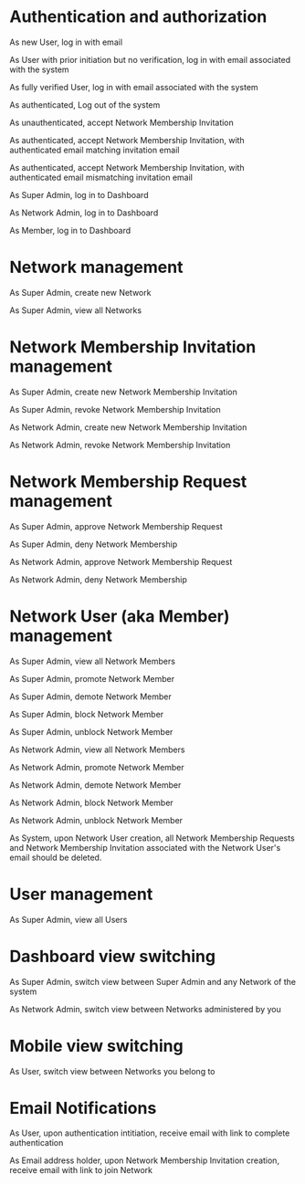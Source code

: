 # Authentication and authorization

As new User, log in with email

As User with prior initiation but no verification, log in with email associated with the system

As fully verified User, log in with email associated with the system

As authenticated, Log out of the system

As unauthenticated, accept Network Membership Invitation

As authenticated, accept Network Membership Invitation, with authenticated email matching invitation email

As authenticated, accept Network Membership Invitation, with authenticated email mismatching invitation email

As Super Admin, log in to Dashboard

As Network Admin, log in to Dashboard

As Member, log in to Dashboard

# Network management

As Super Admin, create new Network

As Super Admin, view all Networks

# Network Membership Invitation management

As Super Admin, create new Network Membership Invitation

As Super Admin, revoke Network Membership Invitation

As Network Admin, create new Network Membership Invitation

As Network Admin, revoke Network Membership Invitation

# Network Membership Request management

As Super Admin, approve Network Membership Request

As Super Admin, deny Network Membership

As Network Admin, approve Network Membership Request

As Network Admin, deny Network Membership

# Network User (aka Member) management

As Super Admin, view all Network Members

As Super Admin, promote Network Member

As Super Admin, demote Network Member

As Super Admin, block Network Member

As Super Admin, unblock Network Member

As Network Admin, view all Network Members

As Network Admin, promote Network Member

As Network Admin, demote Network Member

As Network Admin, block Network Member

As Network Admin, unblock Network Member

As System, upon Network User creation, all Network Membership Requests and
Network Membership Invitation associated with the Network User's email should
be deleted.

# User management

As Super Admin, view all Users

# Dashboard view switching

As Super Admin, switch view between Super Admin and any Network of the system

As Network Admin, switch view between Networks administered by you

# Mobile view switching

As User, switch view between Networks you belong to

# Email Notifications

As User, upon authentication intitiation, receive email with link to complete authentication

As Email address holder, upon Network Membership Invitation creation, receive email with link to join Network
